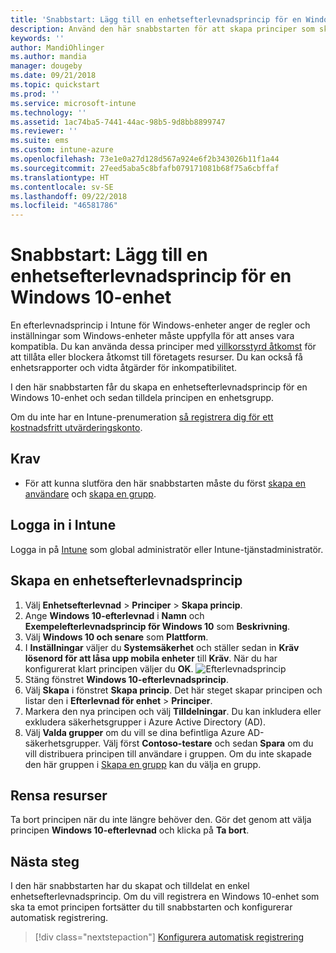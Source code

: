 ```yaml
---
title: 'Snabbstart: Lägg till en enhetsefterlevnadsprincip för en Windows 10-enhet'
description: Använd den här snabbstarten för att skapa principer som skyddar företagsdata och hanterar de enheter som slutanvändarna använder för att få åtkomst till företagets resurser. Tilldela den principerna till grupper.
keywords: ''
author: MandiOhlinger
ms.author: mandia
manager: dougeby
ms.date: 09/21/2018
ms.topic: quickstart
ms.prod: ''
ms.service: microsoft-intune
ms.technology: ''
ms.assetid: 1ac74ba5-7441-44ac-98b5-9d8bb8899747
ms.reviewer: ''
ms.suite: ems
ms.custom: intune-azure
ms.openlocfilehash: 73e1e0a27d128d567a924e6f2b343026b11f1a44
ms.sourcegitcommit: 27eed5aba5c8bfafb079171081b68f75a6cbffaf
ms.translationtype: HT
ms.contentlocale: sv-SE
ms.lasthandoff: 09/22/2018
ms.locfileid: "46581786"
---
```

# <a name="quickstart-add-a-device-compliance-policy-for-a-windows-10-device"></a>Snabbstart: Lägg till en enhetsefterlevnadsprincip för en Windows 10-enhet
En efterlevnadsprincip i Intune för Windows-enheter anger de regler och inställningar som Windows-enheter måste uppfylla för att anses vara kompatibla. Du kan använda dessa principer med [villkorsstyrd åtkomst](https://docs.microsoft.com/intune/conditional-access) för att tillåta eller blockera åtkomst till företagets resurser. Du kan också få enhetsrapporter och vidta åtgärder för inkompatibilitet.

I den här snabbstarten får du skapa en enhetsefterlevnadsprincip för en Windows 10-enhet och sedan tilldela principen en enhetsgrupp.

Om du inte har en Intune-prenumeration [så registrera dig för ett kostnadsfritt utvärderingskonto](free-trial-sign-up.md).

## <a name="prerequisites"></a>Krav
- För att kunna slutföra den här snabbstarten måste du först [skapa en användare](quickstart-create-user.md) och [skapa en grupp](quickstart-create-group.md).


## <a name="sign-in-to-intune"></a>Logga in i Intune
Logga in på [Intune](https://aka.ms/intuneportal) som global administratör eller Intune-tjänstadministratör.

## <a name="create-a-device-compliance-policy"></a>Skapa en enhetsefterlevnadsprincip
1. Välj **Enhetsefterlevnad** > **Principer** > **Skapa princip**.
2. Ange **Windows 10-efterlevnad** i **Namn** och **Exempelefterlevnadsprincip för Windows 10** som **Beskrivning**.
3. Välj **Windows 10 och senare** som **Plattform**.
4. I **Inställningar** väljer du **Systemsäkerhet** och ställer sedan in **Kräv lösenord för att låsa upp mobila enheter** till **Kräv**. När du har konfigurerat klart principen väljer du **OK**.
   ![Efterlevnadsprincip](/intune/media/quickstart-create-policy/compliance-policy.png)
5. Stäng fönstret **Windows 10-efterlevnadsprincip**. 
6. Välj **Skapa** i fönstret **Skapa princip**. Det här steget skapar principen och listar den i **Efterlevnad för enhet** > **Principer**.
7. Markera den nya principen och välj **Tilldelningar**. Du kan inkludera eller exkludera säkerhetsgrupper i Azure Active Directory (AD).
8. Välj **Valda grupper** om du vill se dina befintliga Azure AD-säkerhetsgrupper. Välj först **Contoso-testare** och sedan **Spara** om du vill distribuera principen till användare i gruppen. Om du inte skapade den här gruppen i [Skapa en grupp](quickstart-create-group.md) kan du välja en grupp. 

## <a name="clean-up-resources"></a>Rensa resurser
Ta bort principen när du inte längre behöver den. Gör det genom att välja principen **Windows 10-efterlevnad** och klicka på **Ta bort**. 

## <a name="next-steps"></a>Nästa steg
I den här snabbstarten har du skapat och tilldelat en enkel enhetsefterlevnadsprincip. Om du vill registrera en Windows 10-enhet som ska ta emot principen fortsätter du till snabbstarten och konfigurerar automatisk registrering. 
 
> [!div class="nextstepaction"]
> [Konfigurera automatisk registrering](quickstart-setup-auto-enrollment.md)